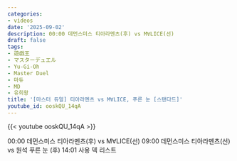 ```yaml
---
categories:
- videos
date: '2025-09-02'
description: 00:00 데먼스미스 티아라멘츠(후) vs M∀LICE(선)
draft: false
tags:
- 遊戯王
- マスターデュエル
- Yu-Gi-Oh
- Master Duel
- 마듀
- MD
- 유희왕
title: '[마스터 듀얼] 티아라멘츠 vs M∀LICE, 푸른 눈 [스탠다드]'
youtube_id: ooskQU_14qA
---
```



{{< youtube ooskQU_14qA >}}

00:00 데먼스미스 티아라멘츠(후) vs M∀LICE(선)
09:00 데먼스미스 티아라멘츠(선) vs 원석 푸른 눈 (후)
14:01 사용 덱 리스트